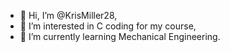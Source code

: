 - 👋 Hi, I’m @KrisMiller28,
- 👀 I’m interested in C coding for my course,
- 🌱 I’m currently learning Mechanical Engineering.
